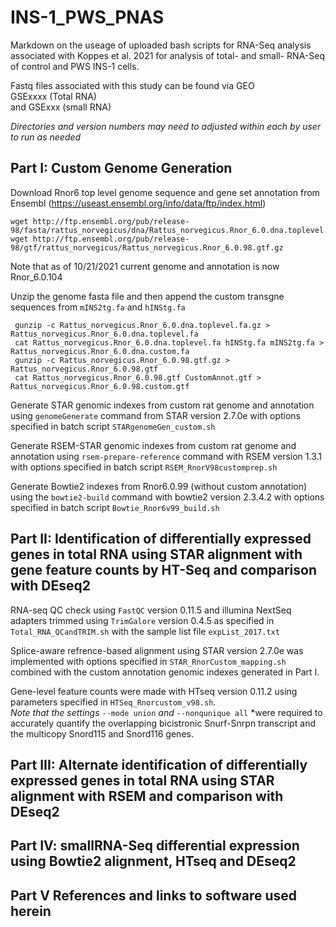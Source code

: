 # INS-1_PWS_PNAS
Markdown on the useage of uploaded bash scripts for RNA-Seq analysis associated with Koppes et al. 2021 for analysis of total- and small- RNA-Seq of control and PWS INS-1 cells.  

Fastq files associated with this study can be found via GEO  
GSExxxx  (Total RNA)  
and
GSExxx  (small RNA)


*Directories and version numbers may need to adjusted within each by user to run as needed*

## Part I: Custom Genome Generation
Download Rnor6 top level genome sequence and gene set annotation from Ensembl (https://useast.ensembl.org/info/data/ftp/index.html)  

    wget http://ftp.ensembl.org/pub/release-98/fasta/rattus_norvegicus/dna/Rattus_norvegicus.Rnor_6.0.dna.toplevel.fa.gz
    wget http://ftp.ensembl.org/pub/release-98/gtf/rattus_norvegicus/Rattus_norvegicus.Rnor_6.0.98.gtf.gz

Note that as of 10/21/2021 current genome and annotation is now Rnor_6.0.104  

Unzip the genome fasta file and then append the custom transgne sequences from `mINS2tg.fa` and `hINStg.fa`

     gunzip -c Rattus_norvegicus.Rnor_6.0.dna.toplevel.fa.gz > Rattus_norvegicus.Rnor_6.0.dna.toplevel.fa
     cat Rattus_norvegicus.Rnor_6.0.dna.toplevel.fa hINStg.fa mINS2tg.fa > Rattus_norvegicus.Rnor_6.0.dna.custom.fa
     gunzip -c Rattus_norvegicus.Rnor_6.0.98.gtf.gz > Rattus_norvegicus.Rnor_6.0.98.gtf
     cat Rattus_norvegicus.Rnor_6.0.98.gtf CustomAnnot.gtf > Rattus_norvegicus.Rnor_6.0.98.custom.gtf
     
Generate STAR genomic indexes from custom rat genome and annotation using `genomeGenerate` command from STAR version 2.7.0e with options specified in batch script `STARgenomeGen_custom.sh`  

Generate RSEM-STAR genomic indexes from custom rat genome and annotation using `rsem-prepare-reference` command with RSEM version 1.3.1 with options specified in batch script `RSEM_RnorV98customprep.sh`  

Generate Bowtie2 indexes from Rnor6.0.99 (without custom annotation) using the `bowtie2-build` command with bowtie2 version 2.3.4.2 with options specified in batch script `Bowtie_Rnor6v99_build.sh`

## Part II: Identification of differentially expressed genes  in total RNA using STAR alignment with gene feature counts by HT-Seq and comparison with DEseq2
RNA-seq QC check using `FastQC` version 0.11.5 and illumina NextSeq adapters trimmed using `TrimGalore` version 0.4.5 as specified in `Total_RNA_QCandTRIM.sh` with the sample list file `expList_2017.txt`  

Splice-aware refrence-based alignment using STAR version 2.7.0e was implemented with options specified in `STAR_RnorCustom_mapping.sh` combined with the custom annotation genomic indexes generated in Part I.

Gene-level feature counts were made with HTseq version 0.11.2 using parameters specified in `HTSeq_Rnorcustom_v98.sh`.  
*Note that the settings* `--mode union` *and* `--nonqunique all` *were required to accurately quantify the overlapping bicistronic Snurf-Snrpn transcript and the multicopy Snord115 and Snord116 genes. 

## Part III: Alternate identification of differentially expressed genes in total RNA using STAR alignment with RSEM and comparison with DEseq2

## Part IV: smallRNA-Seq differential expression using Bowtie2 alignment, HTseq and DEseq2

## Part V References and links to software used herein
